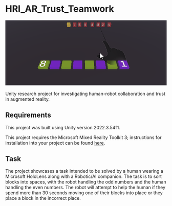 # HRI_AR_Trust_Teamwork

![Task Demo](demo/demo.gif)

Unity research project for investigating human-robot collaboration and trust in augmented reality.


## Requirements

This project was built using Unity version 2022.3.54f1.

This project requires the Microsoft Mixed Reality Toolkit 3; instructions for installation into your project can be found [here](https://learn.microsoft.com/en-us/windows/mixed-reality/mrtk-unity/mrtk3-overview/getting-started/setting-up/setup-new-project).

## Task

The project showcases a task intended to be solved by a human wearing a Microsoft HoloLens along with a Robotic/AI companion. The task is to sort blocks into spaces, with the robot handling the odd numbers and the human handling the even numbers. The robot will attempt to help the human if they spend more than 30 seconds moving one of their blocks into place or they place a block in the incorrect place.
